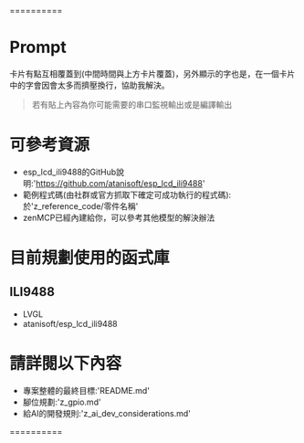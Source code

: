 ==========

# Prompt
卡片有點互相覆蓋到(中間時間與上方卡片覆蓋)，另外顯示的字也是，在一個卡片中的字會因會太多而擠壓換行，協助我解決。

> 若有貼上內容為你可能需要的串口監視輸出或是編譯輸出

# 可參考資源
- esp_lcd_ili9488的GitHub說明:'https://github.com/atanisoft/esp_lcd_ili9488'
- 範例程式碼(由社群或官方抓取下確定可成功執行的程式碼):於'z_reference_code/零件名稱'
- zenMCP已經內建給你，可以參考其他模型的解決辦法

# 目前規劃使用的函式庫
## ILI9488
- LVGL
- atanisoft/esp_lcd_ili9488

# 請詳閱以下內容
- 專案整體的最終目標:'README.md'
- 腳位規劃:'z_gpio.md'
- 給AI的開發規則:'z_ai_dev_considerations.md'

==========